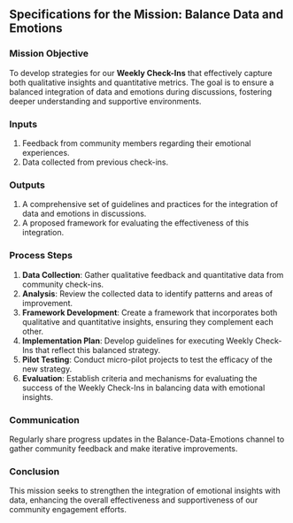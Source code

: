 ## Specifications for the Mission: Balance Data and Emotions

### Mission Objective
To develop strategies for our **Weekly Check-Ins** that effectively capture both qualitative insights and quantitative metrics. The goal is to ensure a balanced integration of data and emotions during discussions, fostering deeper understanding and supportive environments.

### Inputs
1. Feedback from community members regarding their emotional experiences.
2. Data collected from previous check-ins.

### Outputs
1. A comprehensive set of guidelines and practices for the integration of data and emotions in discussions.
2. A proposed framework for evaluating the effectiveness of this integration.

### Process Steps
1. **Data Collection**: Gather qualitative feedback and quantitative data from community check-ins.
2. **Analysis**: Review the collected data to identify patterns and areas of improvement.
3. **Framework Development**: Create a framework that incorporates both qualitative and quantitative insights, ensuring they complement each other.
4. **Implementation Plan**: Develop guidelines for executing Weekly Check-Ins that reflect this balanced strategy.
5. **Pilot Testing**: Conduct micro-pilot projects to test the efficacy of the new strategy.
6. **Evaluation**: Establish criteria and mechanisms for evaluating the success of the Weekly Check-Ins in balancing data with emotional insights.

### Communication
Regularly share progress updates in the Balance-Data-Emotions channel to gather community feedback and make iterative improvements. 

### Conclusion
This mission seeks to strengthen the integration of emotional insights with data, enhancing the overall effectiveness and supportiveness of our community engagement efforts.